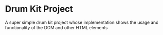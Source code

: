 # Drum Kit Project

A super simple drum kit project whose implementation shows the usage and functionality of the DOM and other HTML elements

